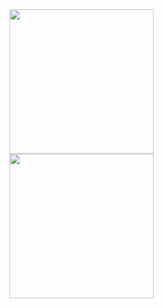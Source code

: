 <img src="https://onedrive.live.com/embed?resid=D75ABA1E21563A19%21493061&authkey=%21AM626d18K67ltMk&width=999999&height=256" width="auto" height="256" />

<img src="https://onedrive.live.com/embed?resid=D75ABA1E21563A19%21493060&authkey=%21APNvetKwpw5LmSI&width=999999&height=256" width="auto" height="256" />